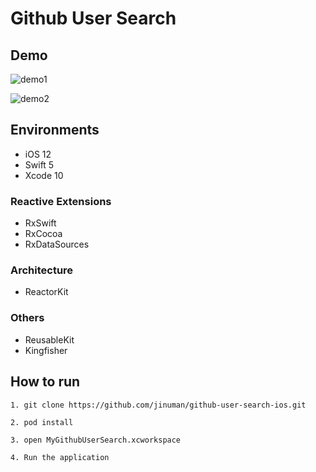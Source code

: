 # Github User Search

## Demo

![demo1](https://user-images.githubusercontent.com/26243835/57583036-530b9680-7507-11e9-87c7-e3b9f4239537.gif)

![demo2](https://user-images.githubusercontent.com/26243835/57583038-569f1d80-7507-11e9-83d0-6b7347431cec.gif)

## Environments

- iOS 12
- Swift 5
- Xcode 10

### Reactive Extensions

- RxSwift
- RxCocoa
- RxDataSources

### Architecture

- ReactorKit

### Others

- ReusableKit
- Kingfisher

## How to run
```
1. git clone https://github.com/jinuman/github-user-search-ios.git

2. pod install

3. open MyGithubUserSearch.xcworkspace

4. Run the application
```
